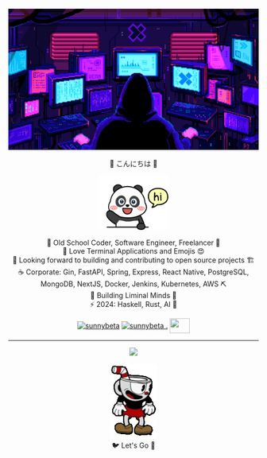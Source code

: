 <p align="center">
<img src="images/pixelhacker.gif">
</p>
<p align="center">
👋 こんにちは 🐼<br>
</p>
<p align="center">
<img src="images/pandahi.gif" width=140 height=110>
</p>
<p align="center">
🍁 Old School Coder, Software Engineer, Freelancer 🧢<br>
💟 Love Terminal Applications and Emojis 😍<br>
👯 Looking forward to building and contributing to open source projects 🏗️<br>
☕ Corporate: Gin, FastAPI, Spring, Express, React Native, PostgreSQL, MongoDB, NextJS, Docker, Jenkins, Kubernetes, AWS ⛏️<br>
🔭 Building Liminal Minds 🚧<br>
⚡ 2024: Haskell, Rust, AI 🐐<br>
</p>
<p align="center">
<a href="https://twitter.com/sunnybeta_" target="blank"><img align="center" src="https://raw.githubusercontent.com/rahuldkjain/github-profile-readme-generator/master/src/images/icons/Social/twitter.svg" alt="sunnybeta" height="30" width="40" /></a>
<a href="https://linkedin.com/in/sunnybeta ." target="blank"><img align="center" src="https://raw.githubusercontent.com/rahuldkjain/github-profile-readme-generator/master/src/images/icons/Social/linked-in-alt.svg" alt="sunnybeta ." height="30" width="40" /></a>
<a href="https://codeforces.com/profile/sunnybeta" target="blank"><img align="center" src="https://raw.githubusercontent.com/rahuldkjain/github-profile-readme-generator/master/src/images/icons/Social/codeforces.svg" alt="" height="30" width="40" /></a>
</p>

---

<p align="center">
<img src="https://skillicons.dev/icons?i=linux,neovim,bash,c,javascript,typescript,python,haskell,ruby,go,rust,haskell,fastapi,nodejs,express,flask,spring,graphql,postgresql,mysql,mongodb,redis,supabase,git,selenium,pytorch,figma,html,css,tailwind,vite,react,next,vue,solidjs,nginx,docker,jenkins,kubernetes" />
</p>

<p align="center">
<img src="images/cuphead.gif">
<br>
🐦 Let's Go 🚀
</p>
